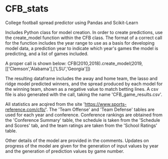 # CFB_stats
College football spread predictor using Pandas and Scikit-Learn

Includes Python class for model creation. In order to create predictions, use the create_model function within the CFB class. The format of a correct call for the function includes the year range to use as a basis for developing model data, a prediction year to indicate which year's games the model is predicting, and a list of games included.

A proper call is shown below:
CFB(2010,2018).create_model(2019,[['Clemson','Alabama'],['LSU','Georgia']])

The resulting dataframe includes the away and home team, the lasso and ridge model predicted winners, and the spread produced by each model for the winning team, shown as a negative value to match betting lines. A csv file is also generated with the call, taking the name 'CFB_game_results.csv'.

All statistics are acqired from the site 'https://www.sports-reference.com/cfb/'. The 'Team Offense' and 'Team Defense' tables are used for each year and conference. Conference rankings are obtained from the 'Conference Summary' table, the schedule is taken from the 'Schedule and Scores' tab, and the team ratings are taken from the 'School Ratings' table.

Other details of the model are provided in the comments. Updates on progress of the model are given for the generation of input values by year and the generation of prediction values by game number.
